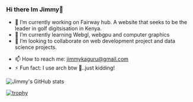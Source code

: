 ### Hi there Im Jimmy👋

- 🔭 I’m currently working on Fairway hub. A website that seeks to be the leader in golf digitsisation in Kenya.
- 🌱 I’m currently learning Webgl, webgpu and computer graphics
- 👯 I’m looking to collaborate on web development project and data science projects.
<!--
- 🤔 I’m looking for help with ...
- 💬 Ask me about ...
- 😄 Pronouns: ...
-->
- 📫 How to reach me: jimmykaguru@gmail.com
- ⚡ Fun fact: I use arch btw :rofl:..just kidding!

![Jimmy's GitHub stats](https://github-readme-stats.vercel.app/api?username=james-kaguru&theme=github_dark)

[![trophy](https://github-profile-trophy.vercel.app/?username=james-kaguru)](https://github.com/james-kaguru/github-profile-trophy&theme=github_dark)

<!--
**james-kaguru/james-kaguru** is a ✨ _special_ ✨ repository because its `README.md` (this file) appears on your GitHub profile.

Here are some ideas to get you started:

- 🔭 I’m currently working on ...
- 🌱 I’m currently learning ...
- 👯 I’m looking to collaborate on ...
- 🤔 I’m looking for help with ...
- 💬 Ask me about ...
- 📫 How to reach me: ...
- 😄 Pronouns: ...
- ⚡ Fun fact: ...
-->
